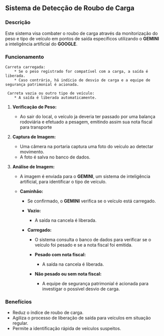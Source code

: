 ## Sistema de Detecção de Roubo de Carga

### Descrição

Este sistema visa combater o roubo de carga através da monitorização do peso e tipo de veículo em pontos de saída específicos utilizando o **GEMINI** a inteligência artificial do **GOOGLE**.

### Funcionamento

    Carreta carregada:
        * Se o peso registrado for compatível com a carga, a saída é liberada.
        * Caso contrário, há indício de desvio de carga e a equipe de segurança patrimonial é acionada.
        
     Carreta vazia ou outro tipo de veículo:
        * A saída é liberada automaticamente.

1. **Verificação de Peso:**

    * Ao sair do local, o veículo ja deveria ter passado por uma balança rodoviária e efetuado a pesagem, emitindo assim sua nota fiscal para transporte
    
2. **Captura de Imagem:**

    * Uma câmera na portaria captura uma foto do veículo ao detectar movimento.
    * A foto é salva no banco de dados.

3. **Análise de Imagem:**

    * A imagem é enviada para o **GEMINI**, um sistema de inteligência artificial, para identificar o tipo de veículo.

    * **Caminhão:**
        * Se confirmado, o **GEMINI** verifica se o veículo está carregado.
        
        * **Vazio:**
            * A saída na cancela é liberada.
        
        * **Carregado:**
            * O sistema consulta o banco de dados para verificar se o veículo foi pesado e se a nota fiscal foi emitida.
            * **Pesado com nota fiscal:**
                * A saída na cancela é liberada.
        
            * **Não pesado ou sem nota fiscal:**
                * A equipe de segurança patrimonial é acionada para investigar o possível desvio de carga.

### Benefícios

* Reduz o índice de roubo de carga.
* Agiliza o processo de liberação de saída para veículos em situação regular.
* Permite a identificação rápida de veículos suspeitos.

